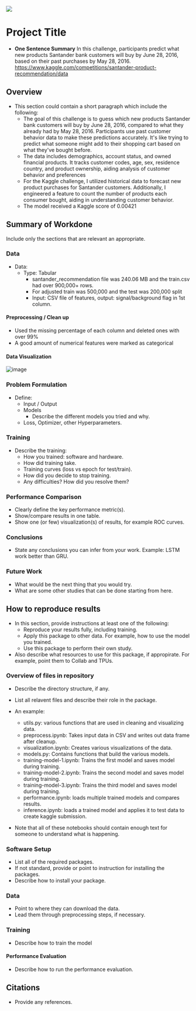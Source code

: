 ![](UTA-DataScience-Logo.png)

# Project Title

* **One Sentence Summary** In this challenge, participants predict what new products Santander bank customers will buy by June 28, 2016, based on their past purchases by May 28, 2016. https://www.kaggle.com/competitions/santander-product-recommendation/data  

## Overview

* This section could contain a short paragraph which include the following:
  * The goal of this challenge is to guess which new products Santander bank customers will buy by June 28, 2016, compared to what they already had by May 28, 2016. Participants use past customer behavior data to make these predictions accurately. It's like trying to predict what someone might add to their shopping cart based on what they've bought before.
  * The data includes demographics, account status, and owned financial products. It tracks customer codes, age, sex, residence country, and product ownership, aiding analysis of customer behavior and preferences
  * For the Kaggle challenge, I utilized historical data to forecast new product purchases for Santander customers. Additionally, I engineered a feature to count the number of products each consumer bought, aiding in understanding customer behavior.
  * The model received a Kaggle score of 0.00421

## Summary of Workdone

Include only the sections that are relevant an appropriate.

### Data

* Data:
  * Type: Tabular
    * santander_recommendation file was 240.06 MB and the train.csv had over 900,000+ rows.
    * For adjusted train was 500,000 and the test was 200,000 split
    * Input: CSV file of features, output: signal/background flag in 1st column.
 
#### Preprocessing / Clean up

* Used the missing percentage of each column and deleted ones with over 99%
* A good amount of numerical features were marked as categorical

#### Data Visualization

![image](https://github.com/OliviaF8209/Data3421_Kaggle/assets/143292953/5cc3941a-8a2d-4e2c-b721-80d744ae9fff)


### Problem Formulation

* Define:
  * Input / Output
  * Models
    * Describe the different models you tried and why.
  * Loss, Optimizer, other Hyperparameters.

### Training

* Describe the training:
  * How you trained: software and hardware.
  * How did training take.
  * Training curves (loss vs epoch for test/train).
  * How did you decide to stop training.
  * Any difficulties? How did you resolve them?

### Performance Comparison

* Clearly define the key performance metric(s).
* Show/compare results in one table.
* Show one (or few) visualization(s) of results, for example ROC curves.

### Conclusions

* State any conclusions you can infer from your work. Example: LSTM work better than GRU.

### Future Work

* What would be the next thing that you would try.
* What are some other studies that can be done starting from here.

## How to reproduce results

* In this section, provide instructions at least one of the following:
   * Reproduce your results fully, including training.
   * Apply this package to other data. For example, how to use the model you trained.
   * Use this package to perform their own study.
* Also describe what resources to use for this package, if appropirate. For example, point them to Collab and TPUs.

### Overview of files in repository

* Describe the directory structure, if any.
* List all relavent files and describe their role in the package.
* An example:
  * utils.py: various functions that are used in cleaning and visualizing data.
  * preprocess.ipynb: Takes input data in CSV and writes out data frame after cleanup.
  * visualization.ipynb: Creates various visualizations of the data.
  * models.py: Contains functions that build the various models.
  * training-model-1.ipynb: Trains the first model and saves model during training.
  * training-model-2.ipynb: Trains the second model and saves model during training.
  * training-model-3.ipynb: Trains the third model and saves model during training.
  * performance.ipynb: loads multiple trained models and compares results.
  * inference.ipynb: loads a trained model and applies it to test data to create kaggle submission.

* Note that all of these notebooks should contain enough text for someone to understand what is happening.

### Software Setup
* List all of the required packages.
* If not standard, provide or point to instruction for installing the packages.
* Describe how to install your package.

### Data

* Point to where they can download the data.
* Lead them through preprocessing steps, if necessary.

### Training

* Describe how to train the model

#### Performance Evaluation

* Describe how to run the performance evaluation.


## Citations

* Provide any references.







